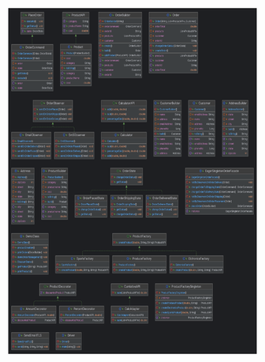 <img src="https://github.com/justbee007/ShoppingStore/blob/main/DesignPatterns_final_project.png" alt="Example Image" width="700" height="700">

